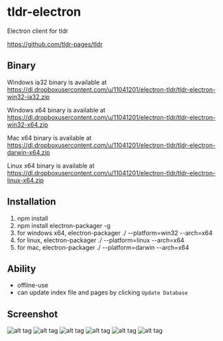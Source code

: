 # tldr-electron
Electron client for tldr

https://github.com/tldr-pages/tldr

## Binary
Windows ia32 binary is available at https://dl.dropboxusercontent.com/u/11041201/electron-tldr/tldr-electron-win32-ia32.zip

Windows x64 binary is available at https://dl.dropboxusercontent.com/u/11041201/electron-tldr/tldr-electron-win32-x64.zip

Mac x64 binary is available at https://dl.dropboxusercontent.com/u/11041201/electron-tldr/tldr-electron-darwin-x64.zip

Linux x64 binary is available at https://dl.dropboxusercontent.com/u/11041201/electron-tldr/tldr-electron-linux-x64.zip

## Installation
1. npm install
2. npm install electron-packager -g
3. for windows x64, electron-packager ./ --platform=win32 --arch=x64
4. for linux,       electron-packager ./ --platform=linux --arch=x64
5. for mac,         electron-packager ./ --platform=darwin --arch=x64

## Ability
- offline-use
- can update index file and pages by clicking `Update Database`

## Screenshot
![alt tag](https://cloud.githubusercontent.com/assets/1858568/17014186/c4f8e250-4f55-11e6-9754-b368a9093018.png)
![alt tag](https://cloud.githubusercontent.com/assets/1858568/17014189/c4fd1f64-4f55-11e6-9855-48e2e56ddf12.png)
![alt tag](https://cloud.githubusercontent.com/assets/1858568/17014188/c4f9623e-4f55-11e6-9f7e-f25d54030e4c.png)
![alt tag](https://cloud.githubusercontent.com/assets/1858568/17014187/c4f94452-4f55-11e6-9fec-da5a20824c5f.png)
![alt tag](https://cloud.githubusercontent.com/assets/1858568/17015888/15cbfbf0-4f5f-11e6-82ff-05f88fb2eed8.png)
![alt tag](https://cloud.githubusercontent.com/assets/1858568/17015926/48ac4516-4f5f-11e6-937a-3eee2c39178f.PNG)


